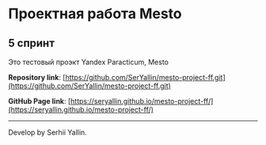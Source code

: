 # Проектная работа Mesto

## 5 спринт

Это тестовый проэкт Yandex Paracticum, Mesto

**Repository link**: [https://github.com/SerYallin/mesto-project-ff.git](https://github.com/SerYallin/mesto-project-ff.git)

**GitHub Page link**: [https://seryallin.github.io/mesto-project-ff/](https://seryallin.github.io/mesto-project-ff/)

---

Develop by Serhii Yallin.

